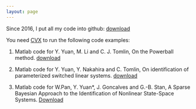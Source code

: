 ```yaml
---
layout: page
---
```


Since 2016, I put all my code into github: [download](https://github.com/HAIRLAB/CPSid)

You need [CVX](http://cvxr.com/cvx/) to run the following code examples:

1. Matlab code for Y. Yuan, M. Li and C. J. Tomlin, On the Powerball method. [download](http://hybrid.eecs.berkeley.edu/~yeyuan/pb.zip)

2. Matlab code for Y. Yuan, Y. Nakahira and C. Tomlin, On identification of parameterized switched linear systems. [download](http://hybrid.eecs.berkeley.edu/~yeyuan/id0.zip)

3. Matlab code for W.Pan, Y. Yuan*, J. Goncalves and G.-B. Stan, A Sparse Bayesian Approach to the Identification of Nonlinear State-Space Systems. [Download](http://hybrid.eecs.berkeley.edu/~yeyuan/id1.zip)
